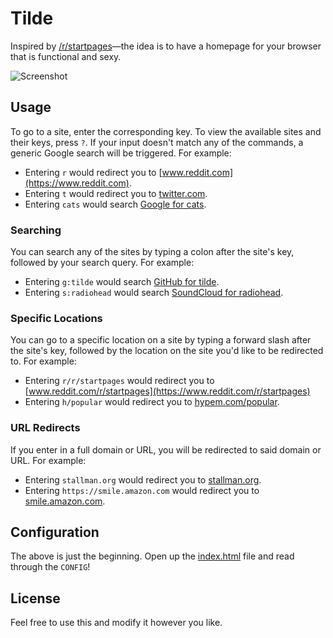 # Tilde

Inspired by [/r/startpages](https://www.reddit.com/r/startpages)—the idea is to have a homepage for your browser that is functional and sexy.

![Screenshot](SCREENSHOT.png?raw=true "Screenshot")

## Usage

To go to a site, enter the corresponding key. To view the available sites and their keys, press `?`. If your input doesn't match any of the commands, a generic Google search will be triggered. For example:

* Entering `r` would redirect you to [www.reddit.com](https://www.reddit.com).
* Entering `t` would redirect you to [twitter.com](https://twitter.com).
* Entering `cats` would search [Google for cats](https://encrypted.google.com/search?q=cats).

### Searching

You can search any of the sites by typing a colon after the site's key, followed by your search query. For example:

* Entering `g:tilde` would search [GitHub for tilde](https://github.com/search?q=tilde).
* Entering `s:radiohead` would search [SoundCloud for radiohead](https://soundcloud.com/search?q=radiohead).

### Specific Locations

You can go to a specific location on a site by typing a forward slash after the site's key, followed by the location on the site you'd like to be redirected to. For example:

* Entering `r/r/startpages` would redirect you to [www.reddit.com/r/startpages](https://www.reddit.com/r/startpages)
* Entering `h/popular` would redirect you to [hypem.com/popular](http://hypem.com/popular).

### URL Redirects

If you enter in a full domain or URL, you will be redirected to said domain or URL. For example:

* Entering `stallman.org` would redirect you to [stallman.org](https://stallman.org/).
* Entering `https://smile.amazon.com` would redirect you to [smile.amazon.com](https://smile.amazon.com/).

## Configuration

The above is just the beginning. Open up the [index.html](index.html) file and read through the `CONFIG`!

## License

Feel free to use this and modify it however you like.
